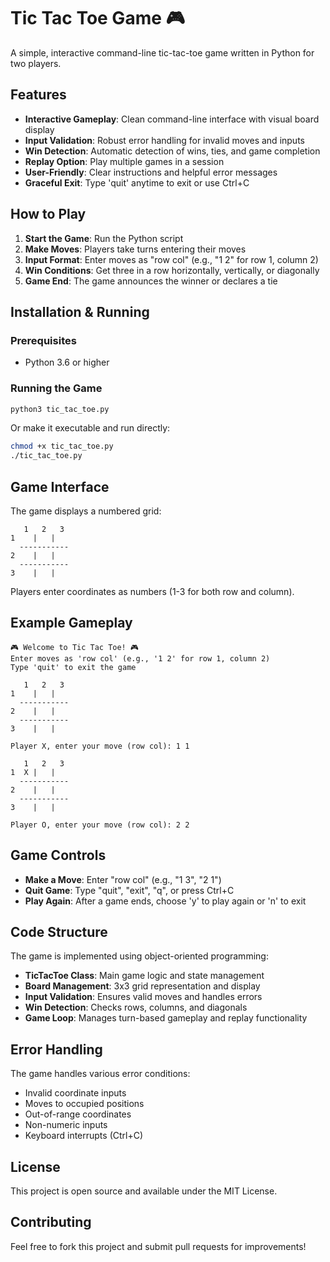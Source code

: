 # Tic Tac Toe Game 🎮

A simple, interactive command-line tic-tac-toe game written in Python for two players.

## Features

- **Interactive Gameplay**: Clean command-line interface with visual board display
- **Input Validation**: Robust error handling for invalid moves and inputs
- **Win Detection**: Automatic detection of wins, ties, and game completion
- **Replay Option**: Play multiple games in a session
- **User-Friendly**: Clear instructions and helpful error messages
- **Graceful Exit**: Type 'quit' anytime to exit or use Ctrl+C

## How to Play

1. **Start the Game**: Run the Python script
2. **Make Moves**: Players take turns entering their moves
3. **Input Format**: Enter moves as "row col" (e.g., "1 2" for row 1, column 2)
4. **Win Conditions**: Get three in a row horizontally, vertically, or diagonally
5. **Game End**: The game announces the winner or declares a tie

## Installation & Running

### Prerequisites
- Python 3.6 or higher

### Running the Game
```bash
python3 tic_tac_toe.py
```

Or make it executable and run directly:
```bash
chmod +x tic_tac_toe.py
./tic_tac_toe.py
```

## Game Interface

The game displays a numbered grid:
```
   1   2   3
1    |   |  
  -----------
2    |   |  
  -----------
3    |   |  
```

Players enter coordinates as numbers (1-3 for both row and column).

## Example Gameplay

```
🎮 Welcome to Tic Tac Toe! 🎮
Enter moves as 'row col' (e.g., '1 2' for row 1, column 2)
Type 'quit' to exit the game

   1   2   3
1    |   |  
  -----------
2    |   |  
  -----------
3    |   |  

Player X, enter your move (row col): 1 1

   1   2   3
1  X |   |  
  -----------
2    |   |  
  -----------
3    |   |  

Player O, enter your move (row col): 2 2
```

## Game Controls

- **Make a Move**: Enter "row col" (e.g., "1 3", "2 1")
- **Quit Game**: Type "quit", "exit", "q", or press Ctrl+C
- **Play Again**: After a game ends, choose 'y' to play again or 'n' to exit

## Code Structure

The game is implemented using object-oriented programming:

- **TicTacToe Class**: Main game logic and state management
- **Board Management**: 3x3 grid representation and display
- **Input Validation**: Ensures valid moves and handles errors
- **Win Detection**: Checks rows, columns, and diagonals
- **Game Loop**: Manages turn-based gameplay and replay functionality

## Error Handling

The game handles various error conditions:
- Invalid coordinate inputs
- Moves to occupied positions
- Out-of-range coordinates
- Non-numeric inputs
- Keyboard interrupts (Ctrl+C)

## License

This project is open source and available under the MIT License.

## Contributing

Feel free to fork this project and submit pull requests for improvements!

